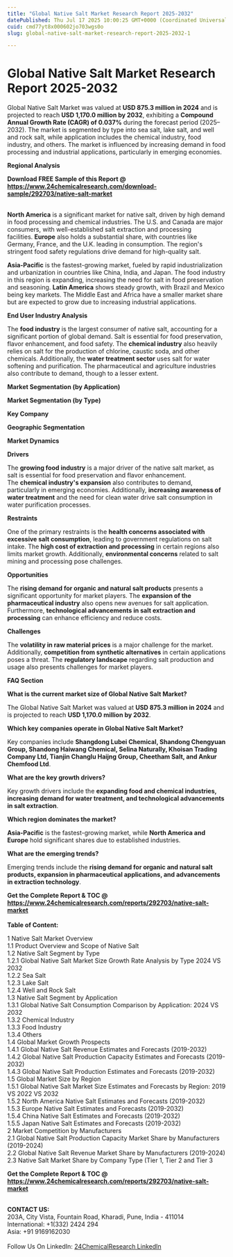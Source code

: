 ```yaml
---
title: "Global Native Salt Market Research Report 2025-2032"
datePublished: Thu Jul 17 2025 10:00:25 GMT+0000 (Coordinated Universal Time)
cuid: cmd77yt8x000602jo703wgs0o
slug: global-native-salt-market-research-report-2025-2032-1

---
```


# Global Native Salt Market Research Report 2025-2032

<p>Global Native Salt Market was valued at <strong>USD 875.3 million in 2024</strong> and is projected to reach <strong>USD 1,170.0 million by 2032</strong>, exhibiting a <strong>Compound Annual Growth Rate (CAGR) of 0.037%</strong> during the forecast period (2025–2032). The market is segmented by type into sea salt, lake salt, and well and rock salt, while application includes the chemical industry, food industry, and others. The market is influenced by increasing demand in food processing and industrial applications, particularly in emerging economies.</p><p>
<strong>Regional Analysis</strong></p><p>
</p><div><b>Download FREE Sample of this Report @ 
            <a href="https://www.24chemicalresearch.com/download-sample/292703/native-salt-market">
            https://www.24chemicalresearch.com/download-sample/292703/native-salt-market</a></b></div><br><p><strong>North America</strong> is a significant market for native salt, driven by high demand in food processing and chemical industries. The U.S. and Canada are major consumers, with well-established salt extraction and processing facilities. <strong>Europe</strong> also holds a substantial share, with countries like Germany, France, and the U.K. leading in consumption. The region's stringent food safety regulations drive demand for high-quality salt.</p><p>
</p><p><strong>Asia-Pacific</strong> is the fastest-growing market, fueled by rapid industrialization and urbanization in countries like China, India, and Japan. The food industry in this region is expanding, increasing the need for salt in food preservation and seasoning. <strong>Latin America</strong> shows steady growth, with Brazil and Mexico being key markets. The Middle East and Africa have a smaller market share but are expected to grow due to increasing industrial applications.</p><p>
<strong>End User Industry Analysis</strong></p><p>
</p><p>The <strong>food industry</strong> is the largest consumer of native salt, accounting for a significant portion of global demand. Salt is essential for food preservation, flavor enhancement, and food safety. The <strong>chemical industry</strong> also heavily relies on salt for the production of chlorine, caustic soda, and other chemicals. Additionally, the <strong>water treatment sector</strong> uses salt for water softening and purification. The pharmaceutical and agriculture industries also contribute to demand, though to a lesser extent.</p><p>
<strong>Market Segmentation (by Application)</strong></p><p>
</p><p>
<strong>Market Segmentation (by Type)</strong></p><p>
</p><p>
<strong>Key Company</strong></p><p>
</p><p>
<strong>Geographic Segmentation</strong></p><p>
</p><p>
<strong>Market Dynamics</strong></p><p>
<strong>Drivers</strong></p><p>
</p><p>The <strong>growing food industry</strong> is a major driver of the native salt market, as salt is essential for food preservation and flavor enhancement. The <strong>chemical industry's expansion</strong> also contributes to demand, particularly in emerging economies. Additionally, <strong>increasing awareness of water treatment</strong> and the need for clean water drive salt consumption in water purification processes.</p><p>
<strong>Restraints</strong></p><p>
</p><p>One of the primary restraints is the <strong>health concerns associated with excessive salt consumption</strong>, leading to government regulations on salt intake. The <strong>high cost of extraction and processing</strong> in certain regions also limits market growth. Additionally, <strong>environmental concerns</strong> related to salt mining and processing pose challenges.</p><p>
<strong>Opportunities</strong></p><p>
</p><p>The <strong>rising demand for organic and natural salt products</strong> presents a significant opportunity for market players. The <strong>expansion of the pharmaceutical industry</strong> also opens new avenues for salt application. Furthermore, <strong>technological advancements in salt extraction and processing</strong> can enhance efficiency and reduce costs.</p><p>
<strong>Challenges</strong></p><p>
</p><p>The <strong>volatility in raw material prices</strong> is a major challenge for the market. Additionally, <strong>competition from synthetic alternatives</strong> in certain applications poses a threat. The <strong>regulatory landscape</strong> regarding salt production and usage also presents challenges for market players.</p><p>
<strong>FAQ Section</strong></p><p>
</p><p><strong>What is the current market size of Global Native Salt Market?</strong></p><p>
</p><p>The Global Native Salt Market was valued at <strong>USD 875.3 million in 2024</strong> and is projected to reach <strong>USD 1,170.0 million by 2032</strong>.</p><p>
</p><p><strong>Which key companies operate in Global Native Salt Market?</strong></p><p>
</p><p>Key companies include <strong>Shangdong Lubei Chemical, Shandong Chengyuan Group, Shandong Haiwang Chemical, Selina Naturally, Khoisan Trading Company Ltd, Tianjin Changlu Haijng Group, Cheetham Salt, and Ankur Chemfood Ltd</strong>.</p><p>
</p><p><strong>What are the key growth drivers?</strong></p><p>
</p><p>Key growth drivers include the <strong>expanding food and chemical industries, increasing demand for water treatment, and technological advancements in salt extraction</strong>.</p><p>
</p><p><strong>Which region dominates the market?</strong></p><p>
</p><p><strong>Asia-Pacific</strong> is the fastest-growing market, while <strong>North America and Europe</strong> hold significant shares due to established industries.</p><p>
</p><p><strong>What are the emerging trends?</strong></p><p>
</p><p>Emerging trends include the <strong>rising demand for organic and natural salt products, expansion in pharmaceutical applications, and advancements in extraction technology</strong>.</p>

<div><b>Get the Complete Report & TOC @ 
            <a href="https://www.24chemicalresearch.com/reports/292703/native-salt-market">
            https://www.24chemicalresearch.com/reports/292703/native-salt-market</a></b></div><br>
            <b>Table of Content:</b><p>1 Native Salt Market Overview<br />
    1.1 Product Overview and Scope of Native Salt<br />
    1.2 Native Salt Segment by Type<br />
        1.2.1 Global Native Salt Market Size Growth Rate Analysis by Type 2024 VS 2032<br />
        1.2.2 Sea Salt<br />
        1.2.3 Lake Salt<br />
        1.2.4 Well and Rock Salt<br />
    1.3 Native Salt Segment by Application<br />
        1.3.1 Global Native Salt Consumption Comparison by Application: 2024 VS 2032<br />
        1.3.2 Chemical Industry<br />
        1.3.3 Food Industry<br />
        1.3.4 Others<br />
    1.4 Global Market Growth Prospects<br />
        1.4.1 Global Native Salt Revenue Estimates and Forecasts (2019-2032)<br />
        1.4.2 Global Native Salt Production Capacity Estimates and Forecasts (2019-2032)<br />
        1.4.3 Global Native Salt Production Estimates and Forecasts (2019-2032)<br />
    1.5 Global Market Size by Region<br />
        1.5.1 Global Native Salt Market Size Estimates and Forecasts by Region: 2019 VS 2022 VS 2032<br />
        1.5.2 North America Native Salt Estimates and Forecasts (2019-2032)<br />
        1.5.3 Europe Native Salt Estimates and Forecasts (2019-2032)<br />
        1.5.4 China Native Salt Estimates and Forecasts (2019-2032)<br />
        1.5.5 Japan Native Salt Estimates and Forecasts (2019-2032)<br />
2 Market Competition by Manufacturers<br />
    2.1 Global Native Salt Production Capacity Market Share by Manufacturers (2019-2024)<br />
    2.2 Global Native Salt Revenue Market Share by Manufacturers (2019-2024)<br />
    2.3 Native Salt Market Share by Company Type (Tier 1, Tier 2 and Tier 3</p>

<div><b>Get the Complete Report & TOC @ 
            <a href="https://www.24chemicalresearch.com/reports/292703/native-salt-market">
            https://www.24chemicalresearch.com/reports/292703/native-salt-market</a></b></div><br>

<b>CONTACT US:</b><br>
            203A, City Vista, Fountain Road, Kharadi, Pune, India - 411014<br>
            International: +1(332) 2424 294<br>
            Asia: +91 9169162030 <br><br>
            Follow Us On LinkedIn: <a href="https://www.linkedin.com/company/24chemicalresearch/">24ChemicalResearch LinkedIn</a>